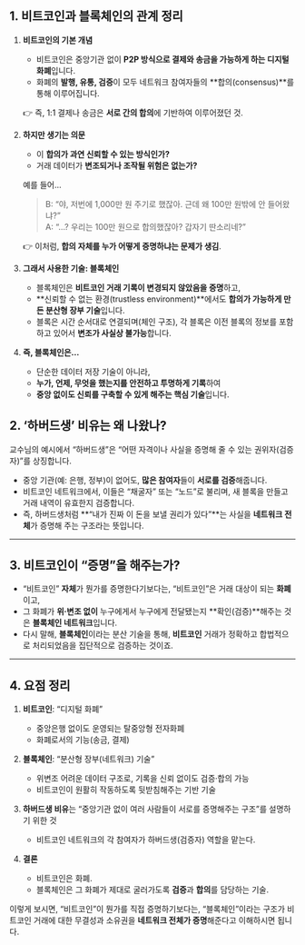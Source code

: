 ## 1. 비트코인과 블록체인의 관계 정리

1. **비트코인의 기본 개념**

   - 비트코인은 중앙기관 없이 **P2P 방식으로 결제와 송금을 가능하게 하는 디지털 화폐**입니다.
   - 화폐의 **발행, 유통, 검증**이 모두 네트워크 참여자들의 **합의(consensus)**를 통해 이루어집니다.

   👉 즉, 1:1 결제나 송금은 **서로 간의 합의**에 기반하여 이루어졌던 것.

2. **하지만 생기는 의문**

   - 이 **합의가 과연 신뢰할 수 있는 방식인가?**
   - 거래 데이터가 **변조되거나 조작될 위험은 없는가?**

   예를 들어…

   > B: “야, 저번에 1,000만 원 주기로 했잖아. 근데 왜 100만 원밖에 안 들어왔냐?”  
   > A: “...? 우리는 100만 원으로 합의했잖아? 갑자기 딴소리네?”

   👉 이처럼, **합의 자체를 누가 어떻게 증명하냐는 문제가 생김**.

3. **그래서 사용한 기술: 블록체인**

   - 블록체인은 **비트코인 거래 기록이 변경되지 않았음을 증명**하고,
   - **신뢰할 수 없는 환경(trustless environment)**에서도 **합의가 가능하게 만든 분산형 장부 기술**입니다.
   - 블록은 시간 순서대로 연결되며(체인 구조), 각 블록은 이전 블록의 정보를 포함하고 있어서 **변조가 사실상 불가능**합니다.

4. **즉, 블록체인은…**

   - 단순한 데이터 저장 기술이 아니라,
   - **누가, 언제, 무엇을 했는지를 안전하고 투명하게 기록**하여
   - **중앙 없이도 신뢰를 구축할 수 있게 해주는 핵심 기술**입니다.

## 2. ‘하버드생’ 비유는 왜 나왔나?

교수님의 예시에서 “하버드생”은 “어떤 자격이나 사실을 증명해 줄 수 있는 권위자(검증자)”를 상징합니다.

- 중앙 기관(예: 은행, 정부)이 없어도, **많은 참여자**들이 **서로를 검증**해줍니다.
- 비트코인 네트워크에서, 이들은 “채굴자” 또는 “노드”로 불리며, 새 블록을 만들고 거래 내역이 유효한지 검증합니다.
- 즉, 하버드생처럼 **“내가 진짜 이 돈을 보낼 권리가 있다”**는 사실을 **네트워크 전체**가 증명해 주는 구조라는 뜻입니다.

---

## 3. 비트코인이 “증명”을 해주는가?

- “비트코인” **자체**가 뭔가를 증명한다기보다는, “비트코인”은 거래 대상이 되는 **화폐**이고,
- 그 화폐가 **위·변조 없이** 누구에게서 누구에게 전달됐는지 **확인(검증)**해주는 것은 **블록체인 네트워크**입니다.
- 다시 말해, **블록체인**이라는 분산 기술을 통해, **비트코인** 거래가 정확하고 합법적으로 처리되었음을 집단적으로 검증하는 것이죠.

---

## 4. 요점 정리

1. **비트코인**: “디지털 화폐”

   - 중앙은행 없이도 운영되는 탈중앙형 전자화폐
   - 화폐로서의 기능(송금, 결제)

2. **블록체인**: “분산형 장부(네트워크) 기술”

   - 위변조 어려운 데이터 구조로, 기록을 신뢰 없이도 검증·합의 가능
   - 비트코인이 원활히 작동하도록 뒷받침해주는 기반 기술

3. **하버드생 비유**는 “중앙기관 없이 여러 사람들이 서로를 증명해주는 구조”를 설명하기 위한 것

   - 비트코인 네트워크의 각 참여자가 하버드생(검증자) 역할을 맡는다.

4. **결론**

   - 비트코인은 화폐.
   - 블록체인은 그 화폐가 제대로 굴러가도록 **검증**과 **합의**를 담당하는 기술.

이렇게 보시면, “비트코인”이 뭔가를 직접 증명하기보다는, “블록체인”이라는 구조가 비트코인 거래에 대한 무결성과 소유권을 **네트워크 전체가 증명**해준다고 이해하시면 됩니다.
